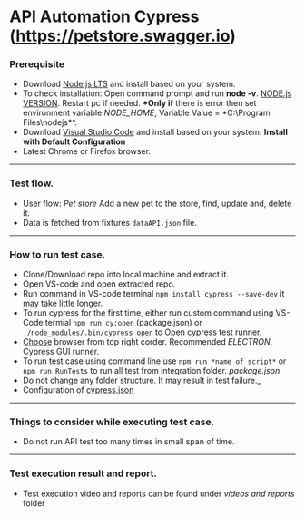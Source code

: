 # API Automation Cypress (https://petstore.swagger.io)

### Prerequisite

- Download [Node.js LTS](https://nodejs.org/en/) and install based on your system.
- To check installation: Open command prompt and run **node -v**. [NODE.js VERSION](https://ibb.co/tZy3X2b). Restart pc if needed. **\*Only if** there is error then set environment variable _NODE_HOME_, Variable Value = \*C:\Program Files\nodejs\*\*.
- Download [Visual Studio Code](https://code.visualstudio.com/Download) and install based on your system. **Install with Default Configuration**
- Latest Chrome or Firefox browser.

---

### Test flow.

- User flow: _Pet store_ Add a new pet to the store, find, update and, delete it.
- Data is fetched from fixtures `dataAPI.json` file.

---

### How to run test case.

- Clone/Download repo into local machine and extract it.
- Open VS-code and open extracted repo.
- Run command in VS-code terminal `npm install cypress --save-dev` it may take little longer.
- To run cypress for the first time, either run custom command using VS-Code termial `npm run cy:open` (package.json) or `./node_modules/.bin/cypress open` to Open cypress test runner.
- [Choose](https://ibb.co/HDHL3tF) browser from top right corder. Recommended _ELECTRON_. Cypress GUI runner.
- To run test case using command line use `npm run *name of script*` or `npm run RunTests` to run all test from integration folder. _package.json_
- Do not change any folder structure. It may result in test failure.\_
- Configuration of [cypress.json](https://docs.cypress.io/guides/references/configuration#cypress-json)

---

### Things to consider while executing test case.

- Do not run API test too many times in small span of time.

---

### Test execution result and report.

- Test execution video and reports can be found under _videos and reports_ folder
